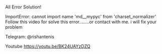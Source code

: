 #

 All Error Solution!

















ImportError: cannot import name 'md__mypyc' from 'charset_normalizer' 
Follow this video for solve this error........or contact with me. i will fix your problem 

Telegram: @rishantenis

Youtube
https://youtu.be/BK24UAYzDZQ







